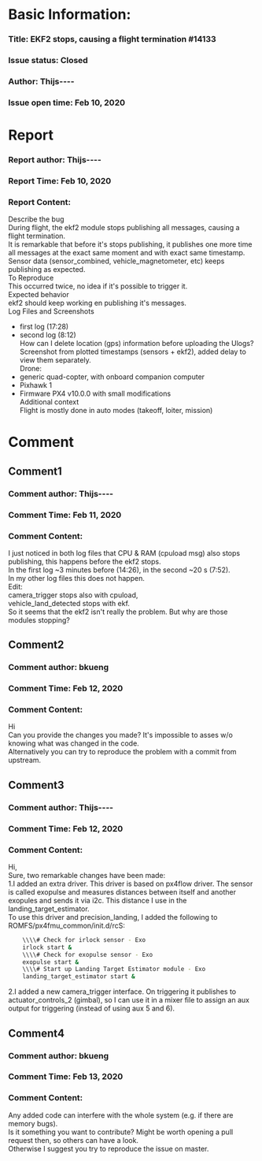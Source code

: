 # Basic Information:
### Title:  EKF2 stops, causing a flight termination #14133 
### Issue status: Closed
### Author: Thijs----
### Issue open time: Feb 10, 2020
# Report
### Report author: Thijs----
### Report Time: Feb 10, 2020
### Report Content:   
Describe the bug    
During flight, the ekf2 module stops publishing all messages, causing a flight termination.    
It is remarkable that before it's stops publishing, it publishes one more time all messages at the exact same moment and with exact same timestamp.    
Sensor data (sensor_combined, vehicle_magnetometer, etc) keeps publishing as expected.  
To Reproduce    
This occurred twice, no idea if it's possible to trigger it.  
Expected behavior    
ekf2 should keep working en publishing it's messages.  
Log Files and Screenshots  
- first log (17:28)  
- second log (8:12)    
How can I delete location (gps) information before uploading the Ulogs?  
Screenshot from plotted timestamps (sensors + ekf2), added delay to view them separately.    
Drone:  
- generic quad-copter, with onboard companion computer  
- Pixhawk 1  
- Firmware PX4 v10.0.0 with small modifications  
Additional context    
Flight is mostly done in auto modes (takeoff, loiter, mission)  

# Comment
## Comment1
### Comment author: Thijs----
### Comment Time: Feb 11, 2020
### Comment Content:   
I just noticed in both log files that CPU & RAM (cpuload msg) also stops publishing, this happens before the ekf2 stops.    
In the first log ~3 minutes before (14:26), in the second ~20 s (7:52).    
In my other log files this does not happen.  
Edit:    
camera_trigger stops also with cpuload,    
vehicle_land_detected stops with ekf.  
So it seems that the ekf2 isn't really the problem. But why are those modules stopping?  

## Comment2
### Comment author: bkueng
### Comment Time: Feb 12, 2020
### Comment Content:   
Hi  
Can you provide the changes you made? It's impossible to asses w/o knowing what was changed in the code.    
Alternatively you can try to reproduce the problem with a commit from upstream.  

## Comment3
### Comment author: Thijs----
### Comment Time: Feb 12, 2020
### Comment Content:   
Hi,  
Sure, two remarkable changes have been made:  
1.I added an extra driver. This driver is based on px4flow driver. The sensor is called exopulse and measures distances between itself and another exopules and sends it via i2c. This distance I use in the landing_target_estimator.    
To use this driver and precision_landing, I added the following to ROMFS/px4fmu_common/init.d/rcS:  
    
```bash     
 	\\\\# Check for irlock sensor - Exo        
	irlock start &        
	\\\\# Check for exopulse sensor - Exo        
	exopulse start &        
	\\\\# Start up Landing Target Estimator module - Exo        
	landing_target_estimator start &        
```  
2.I added a new camera_trigger interface. On triggering it publishes to actuator_controls_2 (gimbal), so I can use it in a mixer file to assign an aux output for triggering (instead of using aux 5 and 6).  

## Comment4
### Comment author: bkueng
### Comment Time: Feb 13, 2020
### Comment Content:   
Any added code can interfere with the whole system (e.g. if there are memory bugs).    
Is it something you want to contribute? Might be worth opening a pull request then, so others can have a look.    
Otherwise I suggest you try to reproduce the issue on master.  
